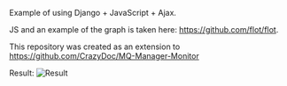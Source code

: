 Example of using Django + JavaScript + Ajax. 

JS and an example of the graph is taken here: https://github.com/flot/flot. 

This repository was created as an extension to https://github.com/CrazyDoc/MQ-Manager-Monitor

Result:
![Result](Result.png?raw=true "Result")
